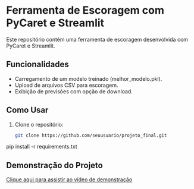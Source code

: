# Ferramenta de Escoragem com PyCaret e Streamlit

Este repositório contém uma ferramenta de escoragem desenvolvida com PyCaret e Streamlit.

## Funcionalidades

- Carregamento de um modelo treinado (melhor_modelo.pkl).
- Upload de arquivos CSV para escoragem.
- Exibição de previsões com opção de download.

## Como Usar

1. Clone o repositório:
   ```bash
   git clone https://github.com/seuusuario/projeto_final.git

pip install -r requirements.txt

## Demonstração do Projeto

[Clique aqui para assistir ao vídeo de demonstração](./projetofinal.webm)

